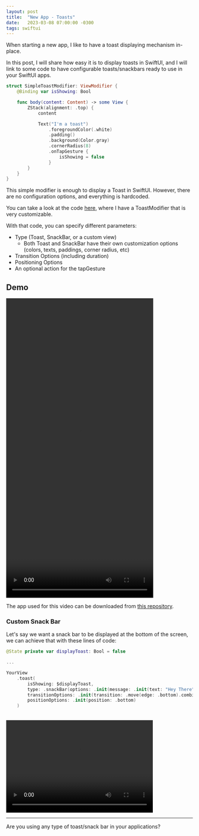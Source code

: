```yaml
---
layout: post
title:  "New App - Toasts"
date:   2023-03-08 07:00:00 -0300
tags: swiftui
---
```


When starting a new app, I like to have a toast displaying mechanism in-place.

In this post, I will share how easy it is to display toasts in SwiftUI, and I will link to some code to have configurable toasts/snackbars ready to use in your SwiftUI apps.

```swift
struct SimpleToastModifier: ViewModifier {
    @Binding var isShowing: Bool

    func body(content: Content) -> some View {
        ZStack(alignment: .top) {
            content

            Text("I'm a toast")
                .foregroundColor(.white)
                .padding()
                .background(Color.gray)
                .cornerRadius(8)
                .onTapGesture {
                    isShowing = false
                }
        }
    }
}
```

This simple modifier is enough to display a Toast in SwiftUI. However, there are no configuration options, and everything is hardcoded.

You can take a look at the code [here](https://github.com/mdb1/ViewStateController/blob/main/Sources/ViewStateController/ViewModifiers/ToastModifier.swift), where I have a ToastModifier that is very customizable.

With that code, you can specify different parameters:
* Type (Toast, SnackBar, or a custom view)
  * Both Toast and SnackBar have their own customization options (colors, texts, paddings, corner radius, etc)
* Transition Options (including duration)
* Positioning Options
* An optional action for the tapGesture

## Demo

<video width="397" height="810" controls>
    <source src="/resources/new-app-toasts/toast.mp4" type="video/mp4">
</video>

The app used for this video can be downloaded from [this repository](https://github.com/mdb1/ViewStateControllerExampleApp).

### Custom Snack Bar
Let's say we want a snack bar to be displayed at the bottom of the screen, we can achieve that with these lines of code:

```swift
@State private var displayToast: Bool = false

...

YourView
    .toast(
        isShowing: $displayToast,
        type: .snackBar(options: .init(message: .init(text: "Hey There"))),
        transitionOptions: .init(transition: .move(edge: .bottom).combined(with: .opacity)),
        positionOptions: .init(position: .bottom)
    )
```

<br>

<video width="396" height="250" controls>
    <source src="/resources/new-app-toasts/snackbar.mp4" type="video/mp4">
</video>

---

Are you using any type of toast/snack bar in your applications?

